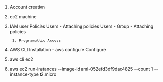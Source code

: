 1. Account creation
2. ec2 machine  
2. IAM user
    Policies 
    Users - Attaching policies
    Users - Group - Attaching policies
    
        1. Programattic Access

3. AWS CLI
        Installation - aws configure
        Configure

4. aws cli ec2
5. aws ec2 run-instances --image-id ami-052efd3df9dad4825 --count 1 --instance-type t2.micro 


